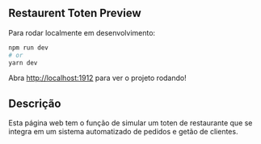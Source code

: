 ## Restaurent Toten Preview

Para rodar localmente em desenvolvimento:

```bash
npm run dev
# or
yarn dev
```

Abra [http://localhost:1912](http://localhost:1912) para ver o projeto rodando!

## Descrição

Esta página web tem o função de simular um toten de restaurante que se integra em um sistema automatizado de pedidos e getão de clientes.
